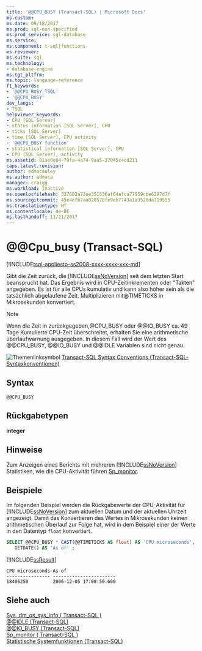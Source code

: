 ```yaml
---
title: '@@CPU_BUSY (Transact-SQL) | Microsoft Docs'
ms.custom: 
ms.date: 09/18/2017
ms.prod: sql-non-specified
ms.prod_service: sql-database
ms.service: 
ms.component: t-sql|functions
ms.reviewer: 
ms.suite: sql
ms.technology:
- database-engine
ms.tgt_pltfrm: 
ms.topic: language-reference
f1_keywords:
- '@@CPU_BUSY_TSQL'
- '@@CPU_BUSY'
dev_langs:
- TSQL
helpviewer_keywords:
- CPU [SQL Server]
- status information [SQL Server], CPU
- ticks [SQL Server]
- time [SQL Server], CPU activity
- '@@CPU_BUSY function'
- statistical information [SQL Server], CPU
- CPU [SQL Server], activity
ms.assetid: 81ae0e64-79fa-4a74-9aa5-37045c4cd211
caps.latest.revision: 
author: edmacauley
ms.author: edmaca
manager: craigg
ms.workload: Inactive
ms.openlocfilehash: 337682a73ae351536af64afca77959cbe6297d7f
ms.sourcegitcommit: 45e4efb7aa828578fe9eb7743a1a3526da719555
ms.translationtype: HT
ms.contentlocale: de-DE
ms.lasthandoff: 11/21/2017
---
```

# <a name="x40x40cpubusy-transact-sql"></a>&#x40;&#x40;Cpu_busy (Transact-SQL)
[!INCLUDE[tsql-appliesto-ss2008-xxxx-xxxx-xxx-md](../../includes/tsql-appliesto-ss2008-xxxx-xxxx-xxx-md.md)]

Gibt die Zeit zurück, die [!INCLUDE[ssNoVersion](../../includes/ssnoversion-md.md)] seit dem letzten Start beansprucht hat. Das Ergebnis wird in CPU-Zeitinkrementen oder "Takten" angegeben. Es ist für alle CPUs kumulativ und kann also höher sein als die tatsächlich abgelaufene Zeit. Multiplizieren mit@TIMETICKS in Mikrosekunden konvertiert.
  
> [!NOTE]  
>  Wenn die Zeit in zurückgegeben,@CPU_BUSY oder @@IO_BUSY ca. 49 Tage Kumulierte CPU-Zeit überschreitet, erhalten Sie eine arithmetische überlaufwarnung ausgegeben. In diesem Fall wird der Wert des @@CPU_BUSY, @@IO_BUSY und @@IDLE Variablen sind nicht genau.  
  
![Themenlinksymbol](../../database-engine/configure-windows/media/topic-link.gif "Topic link icon") [Transact-SQL Syntax Conventions (Transact-SQL-Syntaxkonventionen)](../../t-sql/language-elements/transact-sql-syntax-conventions-transact-sql.md)
  
## <a name="syntax"></a>Syntax  
  
```
@@CPU_BUSY  
```  
  
## <a name="return-types"></a>Rückgabetypen
**integer**
  
## <a name="remarks"></a>Hinweise  
Zum Anzeigen eines Berichts mit mehreren [!INCLUDE[ssNoVersion](../../includes/ssnoversion-md.md)] Statistiken, wie die CPU-Aktivität führen [Sp_monitor](../../relational-databases/system-stored-procedures/sp-monitor-transact-sql.md).
  
## <a name="examples"></a>Beispiele  
Im folgenden Beispiel werden die Rückgabewerte der CPU-Aktivität für [!INCLUDE[ssNoVersion](../../includes/ssnoversion-md.md)] zum aktuellen Datum und der aktuellen Uhrzeit angezeigt. Damit das Konvertieren des Wertes in Mikrosekunden keinen arithmetischen Überlauf zur Folge hat, wird in dem Beispiel einer der Werte in den Datentyp `float` konvertiert.
  
```sql
SELECT @@CPU_BUSY * CAST(@@TIMETICKS AS float) AS 'CPU microseconds',   
   GETDATE() AS 'As of' ;  
```  
  
[!INCLUDE[ssResult](../../includes/ssresult-md.md)]
  
```
CPU microseconds As of
---------------- -----------------------
18406250         2006-12-05 17:00:50.600
```
  
## <a name="see-also"></a>Siehe auch
[Sys. dm_os_sys_info &#40; Transact-SQL &#41;](../../relational-databases/system-dynamic-management-views/sys-dm-os-sys-info-transact-sql.md)  
[@@IDLE &#40;Transact-SQL&#41;](../../t-sql/functions/idle-transact-sql.md)  
[@@IO_BUSY &#40;Transact-SQL&#41;](../../t-sql/functions/io-busy-transact-sql.md)  
[Sp_monitor &#40; Transact-SQL &#41;](../../relational-databases/system-stored-procedures/sp-monitor-transact-sql.md)  
[Statistische Systemfunktionen &#40;Transact-SQL&#41;](../../t-sql/functions/system-statistical-functions-transact-sql.md)
  
  
